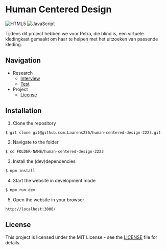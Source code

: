 # Human Centered Design
![HTML5](https://img.shields.io/badge/html5-%23E34F26.svg?style=for-the-badge&logo=html5&logoColor=white)
![JavaScript](https://img.shields.io/badge/javascript-%23323330.svg?style=for-the-badge&logo=javascript&logoColor=%23F7DF1E)

Tijdens dit project hebben we voor Petra, die blind is, een virtuele kledingkast gemaakt om haar te helpen met het uitzoeken van passende kleding.

## Navigation

- Research
  - [Interview](./docs/interview.md)
  - [Test](./docs/tests.md)
- Project
  - [License](#license)

## Installation

1. Clone the repository

```bash
$ git clone git@github.com:Laurens256/human-centered-design-2223.git
```

2. Navigate to the folder

```bash
$ cd FOLDER-NAME/human-centered-design-2223
```

3. Install the (dev)dependencies

```bash
$ npm install
```

4. Start the website in development mode

```bash
$ npm run dev
```

5. Open the website in your browser

```
http://localhost:3000/
```

## License

This project is licensed under the MIT License - see the [LICENSE](LICENSE) file for details.

<!-- Add a link to your live demo in Github Pages 🌐-->

<!-- ☝️ replace this description with a description of your own work -->

<!-- How about a section that describes how to install this project? 🤓 -->

<!-- ...but how does one use this project? What are its features 🤔 -->

<!-- Maybe a checklist of done stuff and stuff still on your wishlist? ✅ -->

<!-- How about a license here? 📜 (or is it a licence?) 🤷 -->
